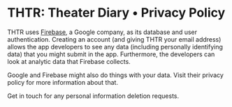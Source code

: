# THTR: Theater Diary • Privacy Policy

THTR uses [Firebase](https://firebase.google.com/support/privacy/), a Google company, as its database and user authentication. Creating an account (and giving THTR your email address) allows the app developers to see any data (including personally identifying data) that you might submit in the app. Furthermore, the developers can look at analytic data that Firebase collects.

Google and Firebase might also do things with your data. Visit their privacy policy for more information about that.

Get in touch for any personal information deletion requests.
